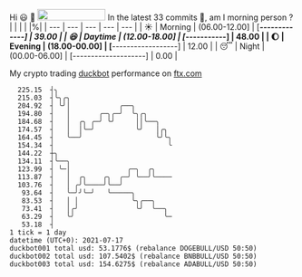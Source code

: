 Hi :smiley: :wave: <img src="https://jojoee.jojoee.com/api/utcnow" width="120" height="20">
In the latest 33 commits :bug:, am I morning person ? 
| | | | |%|
| --- | --- | --- | --- | --- |
| :sunny: | Morning | (06.00-12.00] | [*******-------------] | 39.00 |
| :satisfied: | Daytime | (12.00-18.00] | [*********-----------] | 48.00 |
| :moon: | Evening | (18.00-00.00] | [**------------------] | 12.00 |
| :sleeping: | Night | (00.00-06.00] | [--------------------] | 0.00 |

My crypto trading [duckbot](https://github.com/jojoee/duckbot) performance on [ftx.com](https://ftx.com/#a=13144711)
```
  225.15  ┤╮
  215.03  ┤╰╮╭╮
  204.92  ┤ ╰╯│            ╭──╮
  194.80  ┤   │       ╭─╮╭─╯  ╰╮╭╮
  184.68  ┤   │  ╭╮ ╭─╯ ╰╯     ││╰──╮
  174.57  ┤   │  │╰─╯          ╰╯   │╭╮
  164.45  ┤   ╰──╯                  ╰╯╰╮
  154.34  ┤                            ╰
  144.22  ┼╮
  134.11  ┤╰──╮
  123.99  ┤ ╰─│              ╭─╮  ╭╮
  113.87  ┤   │  ╭╮    ╭╮  ╭─╯ ╰──╯╰────
  103.76  ┤   │ ╭╯╰────╯╰──╯
   93.64  ┤   ╰─╯╯╰─╯   ╰─────╮
   83.53  ┤   │ │             ╰╮╭──╮
   73.41  ┤   │╭╯              ╰╯  ╰──╮
   63.29  ┤   ╰╯                      ╰─
   53.18  ┤
1 tick = 1 day
datetime (UTC+0): 2021-07-17
duckbot001 total usd: 53.1776$ (rebalance DOGEBULL/USD 50:50)
duckbot002 total usd: 107.5402$ (rebalance BNBBULL/USD 50:50)
duckbot003 total usd: 154.6275$ (rebalance ADABULL/USD 50:50)
```

